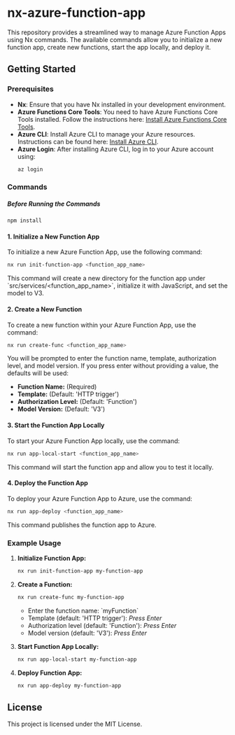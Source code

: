 # nx-azure-function-app

This repository provides a streamlined way to manage Azure Function Apps using Nx commands. The available commands allow you to initialize a new function app, create new functions, start the app locally, and deploy it.

## Getting Started

### Prerequisites

- **Nx**: Ensure that you have Nx installed in your development environment.
- **Azure Functions Core Tools**: You need to have Azure Functions Core Tools installed. Follow the instructions here: [Install Azure Functions Core Tools](https://learn.microsoft.com/en-us/azure/azure-functions/functions-run-local?tabs=macos%2Cisolated-process%2Cnode-v4%2Cpython-v2%2Chttp-trigger%2Ccontainer-apps&pivots=programming-language-javascript#install-the-azure-functions-core-tools).
- **Azure CLI**: Install Azure CLI to manage your Azure resources. Instructions can be found here: [Install Azure CLI](https://learn.microsoft.com/en-us/cli/azure/install-azure-cli-macos).
- **Azure Login**: After installing Azure CLI, log in to your Azure account using:
  ```bash
  az login
  ```

### Commands

##### Before Running the Commands

```bash
npm install
```

#### 1. Initialize a New Function App

To initialize a new Azure Function App, use the following command:

```bash
nx run init-function-app <function_app_name>
```

This command will create a new directory for the function app under \`src/services/<function_app_name>\`, initialize it with JavaScript, and set the model to V3.

#### 2. Create a New Function

To create a new function within your Azure Function App, use the command:

```bash
nx run create-func <function_app_name>
```

You will be prompted to enter the function name, template, authorization level, and model version. If you press enter without providing a value, the defaults will be used:

- **Function Name:** (Required)
- **Template:** (Default: 'HTTP trigger')
- **Authorization Level:** (Default: 'Function')
- **Model Version:** (Default: 'V3')

#### 3. Start the Function App Locally

To start your Azure Function App locally, use the command:

```bash
nx run app-local-start <function_app_name>
```

This command will start the function app and allow you to test it locally.

#### 4. Deploy the Function App

To deploy your Azure Function App to Azure, use the command:

```bash
nx run app-deploy <function_app_name>
```

This command publishes the function app to Azure.

### Example Usage

1. **Initialize Function App:**

   ```bash
   nx run init-function-app my-function-app
   ```

2. **Create a Function:**

   ```bash
   nx run create-func my-function-app
   ```

   - Enter the function name: \`myFunction\`
   - Template (default: 'HTTP trigger'): _Press Enter_
   - Authorization level (default: 'Function'): _Press Enter_
   - Model version (default: 'V3'): _Press Enter_

3. **Start Function App Locally:**

   ```bash
   nx run app-local-start my-function-app
   ```

4. **Deploy Function App:**

   ```bash
   nx run app-deploy my-function-app
   ```

## License

This project is licensed under the MIT License.
